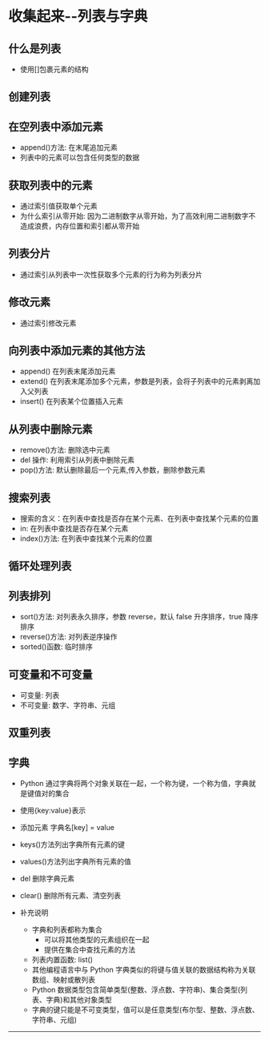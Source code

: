 # 收集起来--列表与字典

## 什么是列表

- 使用[]包裹元素的结构

## 创建列表

## 在空列表中添加元素

- append()方法: 在末尾追加元素
- 列表中的元素可以包含任何类型的数据

## 获取列表中的元素

- 通过索引值获取单个元素
- 为什么索引从零开始: 因为二进制数字从零开始，为了高效利用二进制数字不造成浪费，内存位置和索引都从零开始

## 列表分片

- 通过索引从列表中一次性获取多个元素的行为称为列表分片

## 修改元素

- 通过索引修改元素

## 向列表中添加元素的其他方法

- append() 在列表末尾添加元素
- extend() 在列表末尾添加多个元素，参数是列表，会将子列表中的元素剥离加入父列表
- insert() 在列表某个位置插入元素

## 从列表中删除元素

- remove()方法: 删除选中元素
- del 操作: 利用索引从列表中删除元素
- pop()方法: 默认删除最后一个元素,传入参数，删除参数元素

## 搜索列表

- 搜索的含义：在列表中查找是否存在某个元素、在列表中查找某个元素的位置
- in: 在列表中查找是否存在某个元素
- index()方法: 在列表中查找某个元素的位置

## 循环处理列表

## 列表排列

- sort()方法: 对列表永久排序，参数 reverse，默认 false 升序排序，true 降序排序
- reverse()方法: 对列表逆序操作
- sorted()函数: 临时排序

## 可变量和不可变量

- 可变量: 列表
- 不可变量: 数字、字符串、元组

## 双重列表

## 字典

- Python 通过字典将两个对象关联在一起，一个称为键，一个称为值，字典就是键值对的集合
- 使用{key:value}表示
- 添加元素 字典名[key] = value
- keys()方法列出字典所有元素的键
- values()方法列出字典所有元素的值
- del 删除字典元素
- clear() 删除所有元素、清空列表

- 补充说明
  - 字典和列表都称为集合
    - 可以将其他类型的元素组织在一起
    - 提供在集合中查找元素的方法
  - 列表内置函数: list()
  - 其他编程语言中与 Python 字典类似的将键与值关联的数据结构称为关联数组、映射或散列表
  - Python 数据类型包含简单类型(整数、浮点数、字符串)、集合类型(列表、字典)和其他对象类型
  - 字典的键只能是不可变类型，值可以是任意类型(布尔型、整数、浮点数、字符串、元组)

---
